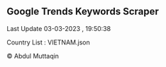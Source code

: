 

## Google Trends Keywords Scraper 
 
Last Update 03-03-2023 , 19:50:38

Country List :
VIETNAM.json



© Abdul Muttaqin 
